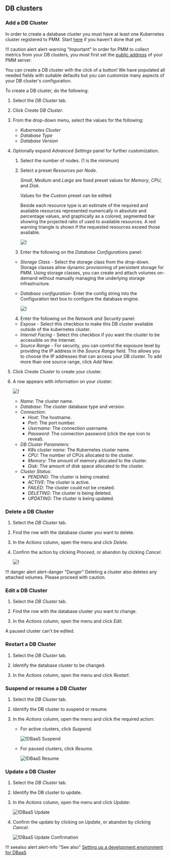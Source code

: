 ## DB clusters

### Add a DB Cluster

In order to create a database cluster you must have at least one Kubernetes cluster registered to PMM. Start [here](dbaas/setting-up.md#create-a-kubernetes-cluster) if you haven't done that yet.

!!! caution alert alert-warning "Important"
In order for PMM to collect metrics from your DB clusters, you must first set the [public address](../how-to/configure.md#public-address) of your PMM server.

You can create a DB cluster with the click of a button! We have populated all needed fields with suitable defaults but you can customize many aspects of your DB cluster's configuration.

To create a DB cluster, do the following:

1. Select the _DB Cluster_ tab.

2. Click _Create DB Cluster_.

3. From the drop-down menu, select the values for the following:

   - _Kubernetes Cluster_
   - _Database Type_
   - _Database Version_

4. Optionally expand _Advanced Settings_ panel for further customization.

   1. Select the number of nodes. (1 is the minimum)

   2. Select a preset _Resources per Node_.

      _Small_, _Medium_ and _Large_ are fixed preset values for _Memory_, _CPU_, and _Disk_.

      Values for the _Custom_ preset can be edited.

      Beside each resource type is an estimate of the required and available resources represented numerically in absolute and percentage values, and graphically as a colored, segmented bar showing the projected ratio of used to available resources. A red warning triangle <i style="color: red" class="uil uil-exclamation-triangle"></i> is shown if the requested resources exceed those available.

      ![!](../images/PMM_DBaaS_DB_Cluster_Advanced_Options.png)

   3. Enter the following on the _Database Configurations_ panel:

   - _Storage Class_ - Select the storage class from the drop-down. Storage classes allow dynamic provisioning of persistent storage for PMM. Using storage classes, you can create and attach volumes on-demand without manually managing the underlying storage infrastructure.
   - _Database configuration_- Enter the config string into the Configuration text box to configure the database engine.

     ![!](../images/PMM_DBaaS_DB_Cluster_Advanced_DB_Config.png)

   4. Enter the following on the _Network and Security_ panel:

   - _Expose_ - Select this checkbox to make this DB cluster available outside of the kubernetes cluster.
   - _Internet Facing_ - Select this checkbox if you want the cluster to be accessible on the Internet.
   - _Source Range_ - For security, you can control the exposure level by providing the IP address in the _Source Range_ field. This allows you to choose the IP addresses that can access your DB cluster. To add more than one source range, click _Add New_.

5. Click _Create Cluster_ to create your cluster.

6. A row appears with information on your cluster:

   ![!](../images/PMM_DBaaS_DB_Cluster_Created.png)

   - _Name_: The cluster name.
   - _Database_: The cluster database type and version.
   - _Connection_:
     - _Host_: The hostname.
     - _Port_: The port number.
     - _Username_: The connection username.
     - _Password_: The connection password (click the eye icon <i class="uil uil-eye"></i> to reveal).
   - _DB Cluster Parameters_:
     - _K8s cluster name_: The Kubernetes cluster name.
     - _CPU_: The number of CPUs allocated to the cluster.
     - _Memory_: The amount of memory allocated to the cluster.
     - _Disk_: The amount of disk space allocated to the cluster.
   - _Cluster Status_:
     - _PENDING_: The cluster is being created.
     - _ACTIVE_: The cluster is active.
     - _FAILED_: The cluster could not be created.
     - _DELETING_: The cluster is being deleted.
     - _UPDATING_: The cluster is being updated.

### Delete a DB Cluster

1. Select the _DB Cluster_ tab.

2. Find the row with the database cluster you want to delete.

3. In the _Actions_ column, open the <i class="uil uil-ellipsis-v"></i> menu and click _Delete_.

4. Confirm the action by clicking _Proceed_, or abandon by clicking _Cancel_.

   ![!](../images/PMM_DBaaS_DB_Cluster_Delete.png)

!!! danger alert alert-danger "Danger"
Deleting a cluster also deletes any attached volumes. Please proceed with caution.

### Edit a DB Cluster

1. Select the _DB Cluster_ tab.

2. Find the row with the database cluster you want to change.

3. In the _Actions_ column, open the <i class="uil uil-ellipsis-v"></i> menu and click _Edit_.

A paused cluster can't be edited.

### Restart a DB Cluster

1. Select the _DB Cluster_ tab.

2. Identify the database cluster to be changed.

3. In the _Actions_ column, open the <i class="uil uil-ellipsis-v"></i> menu and click _Restart_.

### Suspend or resume a DB Cluster

1. Select the _DB Cluster_ tab.

2. Identify the DB cluster to suspend or resume.

3. In the _Actions_ column, open the <i class="uil uil-ellipsis-v"></i> menu and click the required action:

   - For active clusters, click _Suspend_.

     ![!DBaaS Suspend](../images/PMM_DBaaS_DB_Cluster_Suspend.gif)

   - For paused clusters, click _Resume_.

     ![!DBaaS Resume](../images/PMM_DBaaS_DB_Cluster_Resume.gif)

### Update a DB Cluster

1. Select the _DB Cluster_ tab.

2. Identify the DB cluster to update.

3. In the _Actions_ column, open the <i class="uil uil-ellipsis-v"></i> menu and click _Update_:

   ![!DBaaS Update](../images/PMM_DBaaS_DB_Cluster_Update_menu.png)

4. Confirm the update by clicking on _Update_, or abandon by clicking _Cancel_.

   ![!DBaaS Update Confirmation](../images/PMM_DBaaS_DB_Cluster_Update_confirmation.png)

!!! seealso alert alert-info "See also"
[Setting up a development environment for DBaaS](../dbaas/setting-up.md)

[ALPHA]: https://en.wikipedia.org/wiki/Software_release_life_cycle#Alpha
[Amazon Elastic Kubernetes Service (EKS)]: https://aws.amazon.com/eks/
[AWS documentation]: https://docs.aws.amazon.com/general/latest/gr/aws-sec-cred-types.html
